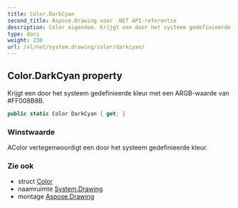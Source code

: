 ```yaml
---
title: Color.DarkCyan
second_title: Aspose.Drawing voor .NET API-referentie
description: Color eigendom. Krijgt een door het systeem gedefinieerde kleur met een ARGBwaarde van FF008B8B.
type: docs
weight: 230
url: /nl/net/system.drawing/color/darkcyan/
---
```

## Color.DarkCyan property

Krijgt een door het systeem gedefinieerde kleur met een ARGB-waarde van #FF008B8B.

```csharp
public static Color DarkCyan { get; }
```

### Winstwaarde

AColor vertegenwoordigt een door het systeem gedefinieerde kleur.

### Zie ook

* struct [Color](../)
* naamruimte [System.Drawing](../../color/)
* montage [Aspose.Drawing](../../../)


